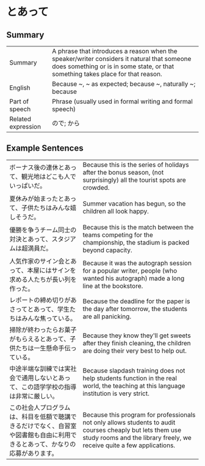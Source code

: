 # とあって

## Summary

<table><tr>   <td>Summary</td>   <td>A phrase that introduces a reason when the speaker/writer considers it natural that someone does something or is in some state, or that something takes place for that reason.</td></tr><tr>   <td>English</td>   <td>Because ~, ~ as expected; because ~, naturally ~; because</td></tr><tr>   <td>Part of speech</td>   <td>Phrase (usually used in formal writing and formal speech)</td></tr><tr>   <td>Related expression</td>   <td>ので; から</td></tr></table>

## Example Sentences

<table><tr>   <td>ボーナス後の連休とあって、観光地はどこも人でいっぱいだ。</td>   <td>Because this is the series of holidays after the bonus season, (not surprisingly) all the tourist spots are crowded.</td></tr><tr>   <td>夏休みが始まったとあって、子供たちはみんな嬉しそうだ。</td>   <td>Summer vacation has begun, so the children all look happy.</td></tr><tr>   <td>優勝を争うチーム同士の対決とあって、スタジアムは超満員だ。</td>   <td>Because this is the match between the teams competing for the championship, the stadium is packed beyond capacity.</td></tr><tr>   <td>人気作家のサイン会とあって、本屋にはサインを求める人たちが長い列を作った。</td>   <td>Because it was the autograph session for a popular writer, people (who wanted his autograph) made a long line at the bookstore.</td></tr><tr>   <td>レポートの締め切りがあさってとあって、学生たちはみんな焦っている。</td>   <td>Because the deadline for the paper is the day after tomorrow, the students are all panicking.</td></tr><tr>   <td>掃除が終わったらお菓子がもらえるとあって、子供たちは一生懸命手伝っている。</td>   <td>Because they know they'll get sweets after they finish cleaning, the children are doing their very best to help out.</td></tr><tr>   <td>中途半端な訓練では実社会で通用しないとあって、この語学学校の指導は非常に厳しい。</td>   <td>Because slapdash training does not help students function in the real world, the teaching at this language institution is very strict.</td></tr><tr>   <td>この社会人プログラムは、科目を低額で聴講できるだけでなく、自習室や図書館も自由に利用できるとあって、かなりの応募があります。</td>   <td>Because this program for professionals not only allows students to audit courses cheaply but lets them use study rooms and the library freely, we receive quite a few applications.</td></tr></table>

